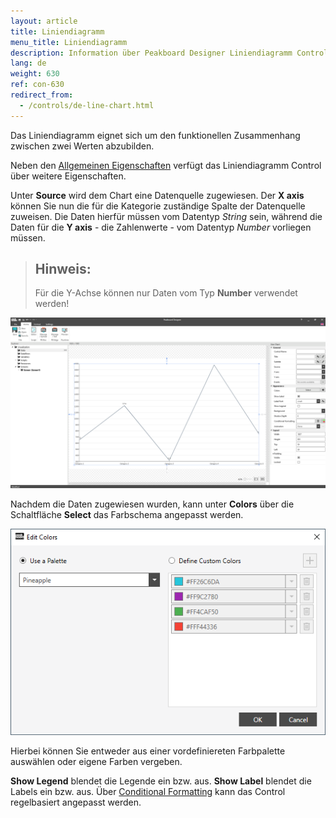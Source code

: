 ```yaml
---
layout: article
title: Liniendiagramm
menu_title: Liniendiagramm
description: Information über Peakboard Designer Liniendiagramm Control.
lang: de
weight: 630
ref: con-630
redirect_from:
  - /controls/de-line-chart.html
---
```


Das Liniendiagramm eignet sich um den funktionellen Zusammenhang zwischen zwei Werten abzubilden.

Neben den [Allgemeinen Eigenschaften](https://help.peakboard.com/controls/de-allgemeine-eigenschaften.html) verfügt das Liniendiagramm Control über weitere Eigenschaften.

Unter **Source** wird dem Chart eine Datenquelle zugewiesen.
Der **X axis** können Sie nun die für die Kategorie zuständige Spalte der Datenquelle zuweisen.
Die Daten hierfür müssen vom Datentyp *String* sein, während die Daten für die **Y axis** - die Zahlenwerte - vom Datentyp *Number* vorliegen müssen.

> ## Hinweis:
>
> Für die Y-Achse können nur Daten vom Typ **Number** verwendet werden!

![Line Chart](/assets/images/Controls/linechart/linechart01.png)

Nachdem die Daten zugewiesen wurden, kann unter **Colors** über die Schaltfläche **Select** das Farbschema angepasst werden.

![Line Chart Color](/assets/images/Controls/linechart/linechart02.png)

Hierbei können Sie entweder aus einer vordefiniereten Farbpalette auswählen oder eigene Farben vergeben.

**Show Legend** blendet die Legende ein bzw. aus.
**Show Label** blendet die Labels ein bzw. aus.
Über [Conditional Formatting](/controls/de-cf.html) kann das Control regelbasiert angepasst werden.
